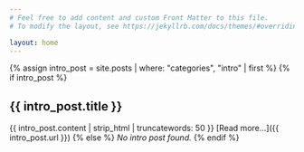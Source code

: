 ```yaml
---
# Feel free to add content and custom Front Matter to this file.
# To modify the layout, see https://jekyllrb.com/docs/themes/#overriding-theme-defaults

layout: home
---
```


{% assign intro_post = site.posts | where: "categories", "intro" | first %}
{% if intro_post %}
## {{ intro_post.title }}
{{ intro_post.content | strip_html | truncatewords: 50 }}
[Read more...]({{ intro_post.url }})
{% else %}
_No intro post found._
{% endif %}